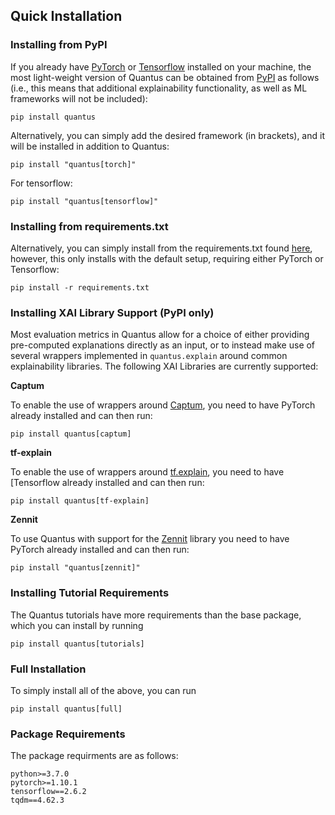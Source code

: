 ## Quick Installation

### Installing from PyPI

If you already have [PyTorch](https://pytorch.org/) or [Tensorflow](https://www.tensorflow.org) installed on your machine, 
the most light-weight version of Quantus can be obtained from [PyPI](https://pypi.org/project/quantus/) as follows
(i.e., this means that additional explainability functionality, as well as ML frameworks will not be included):

```setup
pip install quantus
```

Alternatively, you can simply add the desired framework (in brackets), and it will be installed in addition to Quantus:

```setup
pip install "quantus[torch]"
```

For tensorflow:

```setup
pip install "quantus[tensorflow]"
```

### Installing from requirements.txt

Alternatively, you can simply install from the requirements.txt found [here](https://github.com/understandable-machine-intelligence-lab/Quantus/blob/main/requirements.txt),
however, this only installs with the default setup, requiring either PyTorch or Tensorflow:

```setup
pip install -r requirements.txt
```

### Installing XAI Library Support (PyPI only)

Most evaluation metrics in Quantus allow for a choice of either providing pre-computed explanations directly as an input,
or to instead make use of several wrappers implemented in `quantus.explain` around common explainability libraries.
The following XAI Libraries are currently supported:

**Captum**

To enable the use of wrappers around [Captum](https://captum.ai/), you need to have PyTorch already installed and can then run:

```setup
pip install quantus[captum]
```

**tf-explain**

To enable the use of wrappers around [tf.explain](https://github.com/sicara/tf-explain), you need to have [Tensorflow already installed and can then run:

```setup
pip install quantus[tf-explain]
```

**Zennit**

To use Quantus with support for the [Zennit](https://github.com/chr5tphr/zennit) library you need to have PyTorch already installed and can then run:

```setup
pip install "quantus[zennit]"
```

### Installing Tutorial Requirements

The Quantus tutorials have more requirements than the base package, which you can install by running

```setup
pip install quantus[tutorials]
```

### Full Installation

To simply install all of the above, you can run

```setup
pip install quantus[full]
```

### Package Requirements

The package requirments are as follows:
```
python>=3.7.0
pytorch>=1.10.1
tensorflow==2.6.2
tqdm==4.62.3
```